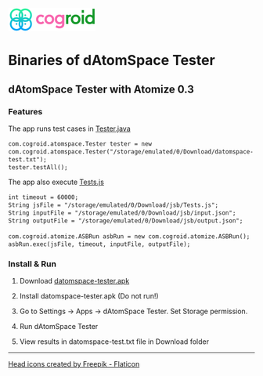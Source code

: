 [![cogroid.com](https://github.com/cogroid/resources/raw/main/images/banner/cogroid-48.png)](https://cogroid.com)

# Binaries of dAtomSpace Tester

## dAtomSpace Tester with Atomize 0.3

### Features

The app runs test cases in [Tester.java](https://github.com/cogroid/d-atomspace-tester-bin/raw/main/0.3/Tester.java)

```
com.cogroid.atomspace.Tester tester = new com.cogroid.atomspace.Tester("/storage/emulated/0/Download/datomspace-test.txt");
tester.testAll();
```

The app also execute [Tests.js](https://github.com/cogroid/d-atomspace-tester-bin/raw/main/0.3/samples/Tests.js)

```
int timeout = 60000;
String jsFile = "/storage/emulated/0/Download/jsb/Tests.js";
String inputFile = "/storage/emulated/0/Download/jsb/input.json";
String outputFile = "/storage/emulated/0/Download/jsb/output.json";

com.cogroid.atomize.ASBRun asbRun = new com.cogroid.atomize.ASBRun();
asbRun.exec(jsFile, timeout, inputFile, outputFile);
```

### Install & Run

1. Download [datomspace-tester.apk](https://github.com/cogroid/d-atomize-bin/releases/download/atomize-0.2/datomspace-tester.apk)

2. Install datomspace-tester.apk (Do not run!)

3. Go to Settings -> Apps -> dAtomSpace Tester. Set Storage permission.

4. Run dAtomSpace Tester

5. View results in datomspace-test.txt file in Download folder


---
[Head icons created by Freepik - Flaticon](https://www.flaticon.com/free-icons/head)
